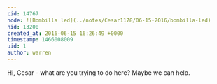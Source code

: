 ```yaml
---
cid: 14767
node: ![Bombilla led](../notes/Cesar1178/06-15-2016/bombilla-led)
nid: 13200
created_at: 2016-06-15 16:26:49 +0000
timestamp: 1466008009
uid: 1
author: warren
---
```


Hi, Cesar - what are you trying to do here? Maybe we can help. 
